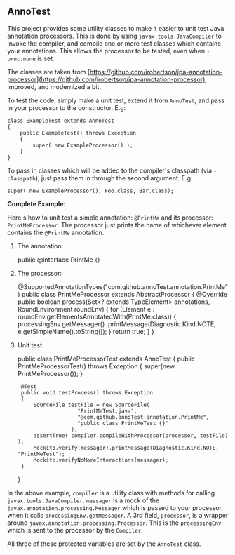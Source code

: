## AnnoTest

This project provides some utility classes to make it easier to
 unit test Java annotation processors. This is done by using
 `javax.tools.JavaCompiler` to invoke the compiler, and compile one or more test
 classes which contains your annotations. This allows the
 processor to be tested, even when `-proc:none` is set.

 The classes are taken from
 [https://github.com/irobertson/jpa-annotation-processor](https://github.com/irobertson/jpa-annotation-processor),
 improved, and modernized a bit.

 To test the code, simply make a unit test, extend it from `AnnoTest`, and pass in
 your processor to the constructor. E.g:

    class ExampleTest extends AnnoTest
    {
        public ExampleTest() throws Exception
        {
            super( new ExampleProcessor() );
        }
    }

To pass in classes which will be added to the compiler's classpath
(via `-classpath`), just pass them in through the second argument. E.g:

    super( new ExampleProcessor(), Foo.class, Bar.class);

 **Complete Example**:

 Here's how to unit test a simple annotation: `@PrintMe`
 and its processor: `PrintMeProcessor`. The processor just prints the
 name of whichever element contains the `@PrintMe` annotation.


1) The annotation:

     public @interface PrintMe {}


2) The processor:

     @SupportedAnnotationTypes("com.github.annoTest.annotation.PrintMe")
     public class PrintMeProcessor extends AbstractProcessor
     {
         @Override
         public boolean process(Set<? extends TypeElement> annotations,
                                RoundEnvironment roundEnv)
         {
             for (Element e : roundEnv.getElementsAnnotatedWith(PrintMe.class))
             {
                 processingEnv.getMessager()
                         .printMessage(Diagnostic.Kind.NOTE, e.getSimpleName().toString());
             }
             return true;
         }
     }


3) Unit test:

    public class PrintMeProcessorTest extends AnnoTest
    {
        public PrintMeProcessorTest() throws Exception
        {
            super(new PrintMeProcessor());
        }

        @Test
        public void testProcess() throws Exception
        {
            SourceFile testFile = new SourceFile(
                          "PrintMeTest.java",
                          "@com.github.annoTest.annotation.PrintMe",
                          "public class PrintMeTest {}"
                        );
            assertTrue( compiler.compileWithProcessor(processor, testFile) );
            Mockito.verify(messager).printMessage(Diagnostic.Kind.NOTE, "PrintMeTest");
            Mockito.verifyNoMoreInteractions(messager);
        }
    }

In the above example, `compiler` is a utility class with methods for calling
`javax.tools.JavaCompiler`. `messager` is a mock of the
`javax.annotation.processing.Messager` which is passed to your processor,
 when it calls `processingEnv.getMessager`. A 3rd field,
`processor`, is a wrapper around `javax.annotation.processing.Processor`. This
is the `processingEnv` which is sent to the processor by the `Compiler`.

All three of these protected variables are set by the `AnnoTest` class.